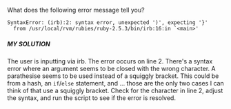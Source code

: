 What does the following error message tell you?

```
SyntaxError: (irb):2: syntax error, unexpected ')', expecting '}'
  from /usr/local/rvm/rubies/ruby-2.5.3/bin/irb:16:in `<main>'
```

##### MY SOLUTION
The user is inputting via irb.
The error occurs on line 2.
There's a syntax error where an argument seems to be closed with the wrong character.  A parathesise seems to be used instead of a squiggly bracket.
This could be from a hash, an ```if```/```else``` statement, and ... those are the only two cases I can think of that use a squiggly bracket.
Check for the character in line 2, adjust the syntax, and run the script to see if the error is resolved.

